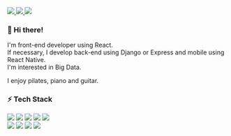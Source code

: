 <a href="https://www.youtube.com/channel/UCamVjjOQezwSi8stGTUI5fA" target="_blank">
  <img src="https://img.shields.io/badge/Youtube-FF0000?style=flat-square&logo=YouTube&logoColor=white"/>
</a>
<a href="https://blog.naver.com/mooilicht" target="_blank">
  <img src="https://img.shields.io/badge/Blog-FF8800?style=flat-square&logo=Micro.blog&logoColor=white"/>
</a>
<a href="https://www.instagram.com/m__o_o__i" target="_blank">
  <img src="https://img.shields.io/badge/Instagram-E4405F?style=flat-square&logo=Instagram&logoColor=white"/>
</a>


### 👋 Hi there! 
I'm front-end developer using React.<br>
If necessary, I develop back-end using Django or Express and mobile using React Native.<br>
I'm interested in Big Data.

I enjoy pilates, piano and guitar.

### ⚡ Tech Stack
<div>
<img src="https://img.shields.io/badge/React-61DAFB?style=flat-square&logo=React&logoColor=white"/>
<img src="https://img.shields.io/badge/TypeScript-3178C6?style=flat-square&logo=TypeScript&logoColor=white"/>
<img src="https://img.shields.io/badge/JavaScript-F7DF1E?style=flat-square&logo=JavaScript&logoColor=white"/>
<img src="https://img.shields.io/badge/CSS-1572B6?style=flat-square&logo=CSS3&logoColor=white"/>
<img src="https://img.shields.io/badge/HTML-E34F26?style=flat-square&logo=HTML5&logoColor=white"/><br>
<img src="https://img.shields.io/badge/Express-000000?style=flat-square&logo=Express&logoColor=white"/>
<img src="https://img.shields.io/badge/ReactNative-61DAFB?style=flat-square&logo=React&logoColor=white"/>
<img src="https://img.shields.io/badge/Python-3776AB?style=flat-square&logo=Python&logoColor=white"/>
<img src="https://img.shields.io/badge/Django-092E20?style=flat-square&logo=Django&logoColor=white"/>
</div>

<!--

![mooilicht's GitHub stats](https://github-readme-stats.vercel.app/api?username=mooilicht&show_icons=true&theme=radical)

https://simpleicons.org

**mooilicht/mooilicht** is a ✨ _special_ ✨ repository because its `README.md` (this file) appears on your GitHub profile.

Here are some ideas to get you started:

- 🔭 I’m currently working on ...
- 🌱 I’m currently learning ...
- 👯 I’m looking to collaborate on ...
- 🤔 I’m looking for help with ...
- 💬 Ask me about ...
- 📫 How to reach me: ...
- 😄 Pronouns: ...
- ⚡ Fun fact: ...
-->

